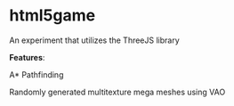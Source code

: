 # html5game
An experiment that utilizes the ThreeJS library


**Features**: 

A* Pathfinding

Randomly generated multitexture mega meshes using VAO
